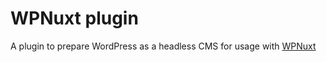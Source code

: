# WPNuxt plugin

A plugin to prepare WordPress as a headless CMS for usage with [WPNuxt](https://wpnuxt.com/)